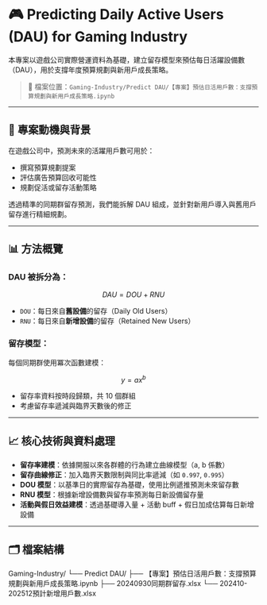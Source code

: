 # 🎮 Predicting Daily Active Users (DAU) for Gaming Industry

本專案以遊戲公司實際營運資料為基礎，建立留存模型來預估每日活躍設備數（DAU），用於支撐年度預算規劃與新用戶成長策略。

> 📍 檔案位置：`Gaming-Industry/Predict DAU/【專案】預估日活用戶數：支撐預算規劃與新用戶成長策略.ipynb`

---

## 🧠 專案動機與背景

在遊戲公司中，預測未來的活躍用戶數可用於：
- 撰寫預算規劃提案
- 評估廣告預算回收可能性
- 規劃促活或留存活動策略

透過精準的同期群留存預測，我們能拆解 DAU 組成，並針對新用戶導入與舊用戶留存進行精細規劃。

---

## 📊 方法概覽

### DAU 被拆分為：

$$DAU = DOU + RNU$$

- `DOU`：每日來自**舊設備**的留存（Daily Old Users）
- `RNU`：每日來自**新增設備**的留存（Retained New Users）

### 留存模型：

每個同期群使用冪次函數建模：

$$y = ax^b$$

- 留存率資料按時段歸類，共 10 個群組
- 考慮留存率遞減與臨界天數後的修正

---

## 📈 核心技術與資料處理

- **留存率建模**：依據開服以來各群體的行為建立曲線模型（a, b 係數）
- **留存曲線修正**：加入臨界天數限制與同比率遞減（如 `0.997`, `0.995`）
- **DOU 模型**：以基準日的實際留存為基礎，使用比例遞推預測未來留存數
- **RNU 模型**：根據新增設備數與留存率預測每日新設備留存量
- **活動與假日效益建模**：透過基礎導入量 + 活動 buff + 假日加成估算每日新增設備

---

## 🗂️ 檔案結構

Gaming-Industry/
└── Predict DAU/
    ├── 【專案】預估日活用戶數：支撐預算規劃與新用戶成長策略.ipynb
    ├── 20240930同期群留存.xlsx
    └── 202410-202512預計新增用戶數.xlsx
